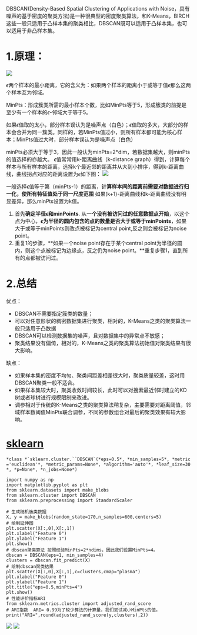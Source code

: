 DBSCAN(Density-Based Spatial Clustering of Applications with Noise，具有噪声的基于密度的聚类方法)是一种很典型的密度聚类算法，和K-Means，BIRCH这些一般只适用于凸样本集的聚类相比，DBSCAN既可以适用于凸样本集，也可以适用于非凸样本集。
# 1.原理：

![](https://upload-images.jianshu.io/upload_images/18339009-b80bcf83dd453490.png?imageMogr2/auto-orient/strip%7CimageView2/2/w/1240)



$\epsilon$两个样本的最小距离，它的含义为：如果两个样本的距离小于或等于值$\epsilon$那么这两个样本互为邻域。

MinPts：形成簇类所需的最小样本个数，比如MinPts等于5，形成簇类的前提是至少有一个样本的$\epsilon$-邻域大于等于5。


如果$\epsilon$值取的太小，部分样本误认为是噪声点（白色）；$\epsilon$值取的多大，大部分的样本会合并为同一簇类。同样的，若MinPts值过小，则所有样本都可能为核心样本；MinPts值过大时，部分样本误认为是噪声点（白色）

minPts必须大于等于3，因此一般认为minPts=2*dim，若数据集越大，则minPts的值选择的亦越大。
$\epsilon$值常常用k-距离曲线（k-distance graph）得到，计算每个样本与所有样本的距离，选择k个最近邻的距离并从大到小排序，得到k-距离曲线，曲线拐点对应的距离设置为$\epsilon$如下图：
![](https://upload-images.jianshu.io/upload_images/18339009-fc8ccc21272a794a.png?imageMogr2/auto-orient/strip%7CimageView2/2/w/1240)

一般选择$\epsilon$值等于第（minPts-1）的距离，**计算样本间的距离前需要对数据进行归一化，使所有特征值处于同一尺度范围**
如果(k+1)-距离曲线和k-距离曲线没有明显差异，那么minPts设置为k值。






1. 首先**确定半径$\epsilon$和minPoints**. 从一**个没有被访问过的任意数据点开始**，以这个点为中心，**$\epsilon$为半径的圆内包含的点的数量是否大于或等于minPoints**，如果大于或等于minPoints则改点被标记为central point,反之则会被标记为noise point。
2. 重复1的步骤，**如果一个noise point存在于某个central point为半径的圆内，则这个点被标记为边缘点，反之仍为noise point。**重复步骤1，直到所有的点都被访问过。

# 2.总结

优点：

- DBSCAN不需要指定簇类的数量；
- 可以对任意形状的稠密数据集进行聚类，相对的，K-Means之类的聚类算法一般只适用于凸数据
- DBSCAN可以检测数据集的噪声，且对数据集中的异常点不敏感；
- 聚类结果没有偏倚，相对的，K-Means之类的聚类算法初始值对聚类结果有很大影响。

缺点：
- 如果样本集的密度不均匀、聚类间距差相差很大时，聚类质量较差，这时用DBSCAN聚类一般不适合。
- 如果样本集较大时，聚类收敛时间较长，此时可以对搜索最近邻时建立的KD树或者球树进行规模限制来改进。
- 调参相对于传统的K-Means之类的聚类算法稍复杂，主要需要对距离阈值，邻域样本数阈值MinPts联合调参，不同的参数组合对最后的聚类效果有较大影响。

# [sklearn](https://scikit-learn.org/stable/modules/generated/sklearn.cluster.DBSCAN.html?highlight=dbscan#sklearn.cluster.DBSCAN)

```*class *`sklearn.cluster.``DBSCAN`(*eps=0.5*, *min_samples=5*, *metric='euclidean'*, *metric_params=None*, *algorithm='auto'*, *leaf_size=30*, *p=None*, *n_jobs=None*)```








```
import numpy as np
import matplotlib.pyplot as plt
from sklearn.datasets import make_blobs
from sklearn.cluster import DBSCAN
from sklearn.preprocessing import StandardScaler

# 生成随机簇类数据
X, y = make_blobs(random_state=170,n_samples=600,centers=5)
# 绘制延伸图
plt.scatter(X[:,0],X[:,1])
plt.xlabel("Feature 0")
plt.ylabel("Feature 1")
plt.show()
# dbscan聚类算法 按照经验MinPts=2*ndims，因此我们设置MinPts=4。
dbscan = DBSCAN(eps=1, min_samples=4)
clusters = dbscan.fit_predict(X)
# 绘制dbscan聚类结果
plt.scatter(X[:,0],X[:,1],c=clusters,cmap="plasma")
plt.xlabel("Feature 0")
plt.ylabel("Feature 1")
plt.title("eps=0.5,minPts=4")
plt.show()
# 性能评价指标ARI
from sklearn.metrics.cluster import adjusted_rand_score
# ARI指数  ARI= 0.99为了较少算法的计算量，我们尝试减小MinPts的值。
print("ARI=",round(adjusted_rand_score(y,clusters),2))
```
![](https://upload-images.jianshu.io/upload_images/18339009-0bd7fecb02c08f5b.png?imageMogr2/auto-orient/strip%7CimageView2/2/w/1240)
![](https://upload-images.jianshu.io/upload_images/18339009-49f6e19e9526d860.png?imageMogr2/auto-orient/strip%7CimageView2/2/w/1240)





